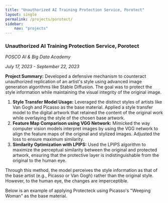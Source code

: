 ```yaml
---
title: "Unauthorized AI Training Protection Service, Porotect"
layout: single
permalink: /projects/porotect/
sidebar:
    nav: "projects"
---
```


### Unauthorized AI Training Protection Service, Porotect

*POSCO AI & Big Data Academy*

*July 17, 2023 - September 22, 2023*

**Project Summary:**
Developed a defensive mechanism to counteract unauthorized replication of an artist's style using advanced image generation algorithms like Stable Diffusion. The goal was to protect the style information while maintaining the visual integrity of the original image.

1. **Style Transfer Model Usage:** Leveraged the distinct styles of artists like Van Gogh and Picasso as the base material. Applied a style transfer model to the digital artwork that retained the content of the original work while overlaying the style of the chosen base artwork.
2. **Feature Map Comparison using VGG Network:** Mimicked the way computer vision models interpret images by using the VGG network to align the feature maps of the original and stylized images. Adjusted the loss to ensure maximum similarity.
3. **Similarity Optimization with LPIPS:** Used the LPIPS algorithm to maximize the perceptual similarity between the original and protected artwork, ensuring that the protective layer is indistinguishable from the original to the human eye.

Through this method, the model perceives the style information as that of the base artist (e.g., Picasso or Van Gogh) rather than the original style. However, to the human eye, the changes are imperceptible.

Below is an example of applying Protecteck using Picasso's "Weeping Woman" as the base material.
